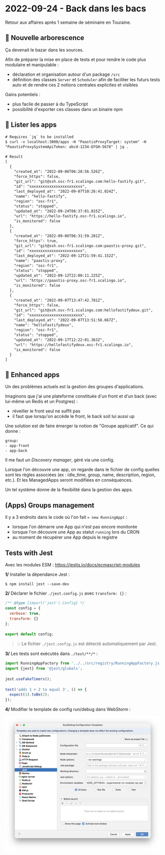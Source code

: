 # 2022-09-24 - Back dans les bacs

Retour aux affaires après 1 semaine de séminaire en Touraine.

## 🌴 Nouvelle arborescence

Ça devenait le bazar dans les sources.

Afin de préparer la mise en place de tests et pour rendre le code plus modulaire et manipulable : 

- déclaration et organisation autour d'un package `/src`
- définition des classes `Server` et `Scheduler` afin de faciliter les futurs tests auto et de rendre ces 2 notions centrales explicites et visibles

Gains potentiels :
- plus facile de passer à du TypeScript
- possibilité d'exporter ces classes dans un binaire npm

## 📜 Lister les apps

```shell
# Requires `jq` to be installed
$ curl -v localhost:3000/apps -H "PaastisProxyTarget: system" -H "PaastisProxySystemApiToken: abcd-1234-EFGH-5678" | jq .

# Result
[
  {
    "created_at": "2022-09-06T06:28:56.526Z",
    "force_https": false,
    "git_url": "git@ssh.osc-fr1.scalingo.com:hello-fastify.git",
    "id": "xxxxxxxxxxxxxxxxxxxxxxxx",
    "last_deployed_at": "2022-09-07T10:26:41.024Z",
    "name": "hello-fastify",
    "region": "osc-fr1",
    "status": "stopped",
    "updated_at": "2022-09-24T08:37:01.015Z",
    "url": "https://hello-fastify.osc-fr1.scalingo.io",
    "is_monitored": false
  },
  {
    "created_at": "2022-09-06T06:31:59.201Z",
    "force_https": true,
    "git_url": "git@ssh.osc-fr1.scalingo.com:paastis-proxy.git",
    "id": "xxxxxxxxxxxxxxxxxxxxxxxx",
    "last_deployed_at": "2022-09-12T21:59:41.152Z",
    "name": "paastis-proxy",
    "region": "osc-fr1",
    "status": "stopped",
    "updated_at": "2022-09-12T22:00:11.225Z",
    "url": "https://paastis-proxy.osc-fr1.scalingo.io",
    "is_monitored": false
  },
  {
    "created_at": "2022-09-07T13:47:42.781Z",
    "force_https": false,
    "git_url": "git@ssh.osc-fr1.scalingo.com:hellofastifydeux.git",
    "id": "xxxxxxxxxxxxxxxxxxxxxxxx",
    "last_deployed_at": "2022-09-07T13:51:58.667Z",
    "name": "hellofastifydeux",
    "region": "osc-fr1",
    "status": "stopped",
    "updated_at": "2022-09-17T12:22:01.363Z",
    "url": "https://hellofastifydeux.osc-fr1.scalingo.io",
    "is_monitored": false
  }
]
```

## 🦾 Enhanced apps

Un des problèmes actuels est la gestion des groupes d'applications.

Imaginons que j'ai une plateforme constituée d'un front et d'un back (avec lui-même un Redis et un Postgres) :
- réveiller le front seul ne suffit pas
- il faut que lorsqu'on accède le front, le back soit lui aussi up

Une solution est de faire émerger la notion de "Groupe applicatif".
Ce qui donne : 

```shell
group:
- app-front
- app-back
```

Il me faut _un Discovery manager_, géré via une config.

Lorsque l'on découvre une app, on regarde dans le fichier de config quelles sont les règles associées (ex : idle_time, group, name, description, region, etc.).
Et les ManagedApps seront modifiées en conséquences.

Un tel système donne de la flexibilité dans la gestion des apps.

## (Apps) Groups management

Il y a 3 endroits dans le code où l'on fait `= new RunningApp(` : 
- lorsque l'on démarre une App qui n'est pas encore monitorée
- lorsque l'on découvre une App au statut `running` lors du CRON
- au moment de récupérer une App depuis le registre


## Tests with Jest

Avec les modules ESM : https://jestjs.io/docs/ecmascript-modules

**1/** Installer la dépendance Jest :

```shell
$ npm install jest --save-dev
```

**2/** Déclarer le fichier `./jest.config.js` avec `transform: {}` :

```javascript
/** @type {import('jest').Config} */
const config = {
  verbose: true,
  transform: {}
};

export default config;
```

> 💡 Le fichier `./jest.config.js` est détecté automatiquement par Jest.

**3/** Les tests sont exécutés dans `./test/**/*` :

```javascript
import RunningAppFactory from '../../src/registry/RunningAppFactory.js';
import {jest} from '@jest/globals';

jest.useFakeTimers();

test('adds 1 + 2 to equal 3', () => {
  expect(1).toBe(2);
});
```

**4/** Modifier le template de config run/debug dans WebStorm :

![WebStorm Jest config template](./webstorm_jest_config_template.png)
